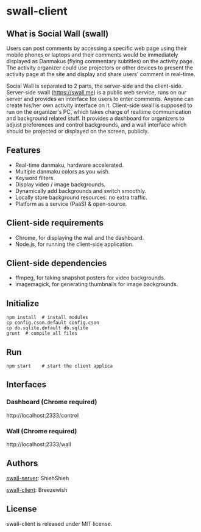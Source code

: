 swall-client
============

## What is Social Wall (swall)

Users can post comments by accessing a specific web page using their mobile phones or laptops and their comments would be immediately displayed as Danmakus (flying commentary subtitles) on the activity page. The activity organizer could use projectors or other devices to present the activity page at the site and display and share users' comment in real-time.

Social Wall is separated to 2 parts, the server-side and the client-side. Server-side swall (https://swall.me) is a public web service, runs on our server and provides an interface for users to enter comments. Anyone can create his/her own activity interface on it. Client-side swall is supposed to run on the organizer's PC, which takes charge of realtime communication and background related stuff. It provides a dashboard for organizers to adjust preferences and control backgrounds, and a wall interface which should be projected or displayed on the screen, publicly.

## Features

- Real-time danmaku, hardware accelerated.
- Multiple danmaku colors as you wish.
- Keyword filters.
- Display video / image backgrounds.
- Dynamically add backgrounds and switch smoothly.
- Locally store background resources: no extra traffic.
- Platform as a service (PaaS) & open-source.

## Client-side requirements

- Chrome, for displaying the wall and the dashboard.
- Node.js, for running the client-side application.

## Client-side dependencies

- ffmpeg, for taking snapshot posters for video backgrounds.
- imagemagick, for generating thumbnails for image backgrounds.

## Initialize

```
npm install  # install modules
cp config.cson.default config.cson
cp db.sqlite.default db.sqlite
grunt  # compile all files
```

## Run

```
npm start    # start the client applica
```

## Interfaces

### Dashboard (Chrome required)

http://localhost:2333/control

### Wall (Chrome required)

http://localhost:2333/wall

## Authors

[swall-server](https://github.com/breeswish/swall-server): ShiehShieh

[swall-client](https://github.com/breeswish/swall-client): Breezewish

## License

swall-client is released under MIT license.
